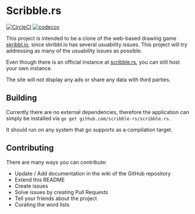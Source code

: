 # Scribble.rs

[![CircleCI](https://circleci.com/gh/scribble-rs/scribble.rs.svg?style=svg)](https://circleci.com/gh/scribble-rs/scribble.rs)
[![codecov](https://codecov.io/gh/scribble-rs/scribble.rs/branch/master/graph/badge.svg)](https://codecov.io/gh/scribble-rs/scribble.rs)

This project is intended to be a clone of the web-based drawing game
[skribbl.io](https://skribbl.io), since skribbl.io has several usuability
issues. This project will try addressing as many of the usuability issues
as possible.

Even though there is an official instance at
[scribble.rs](https://scribble.rs), you can still host your own instance.

The site will not display any ads or share any data with third parties.

## Building

Currently there are no external dependencies, therefore the application can
simply be installed via `go get github.com/scribble-rs/scribble.rs`.

It should run on any system that go supports as a compilation target.

## Contributing

There are many ways you can contribute:

* Update / Add documentation in the wiki of the GitHub repository
* Extend this README
* Create issues
* Solve issues by creating Pull Requests
* Tell your friends about the project
* Curating the word lists
